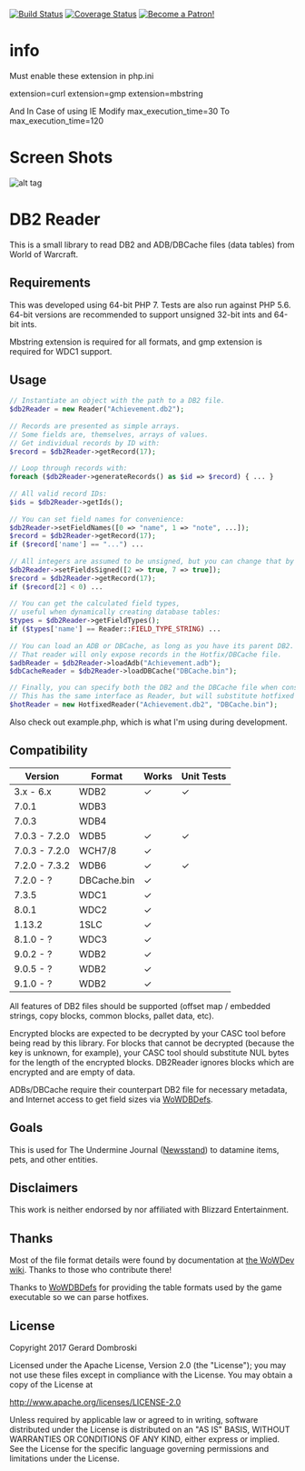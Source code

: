 [![Build Status](https://travis-ci.org/erorus/db2.svg?branch=master)](https://travis-ci.org/erorus/db2) [![Coverage Status](https://coveralls.io/repos/github/erorus/db2/badge.svg?branch=master)](https://coveralls.io/github/erorus/db2?branch=master) [![Become a Patron!](https://everynothing.net/patronButton.png)](https://www.patreon.com/bePatron?u=4445407)

# info
Must enable these extension in php.ini

extension=curl
extension=gmp
extension=mbstring

And
In Case of using IE Modify max_execution_time=30
To
max_execution_time=120

# Screen Shots

![alt tag](https://i.imgur.com/P8Ujzdr.png "WDB2")

# DB2 Reader

This is a small library to read DB2 and ADB/DBCache files (data tables) from World of Warcraft.

## Requirements

This was developed using 64-bit PHP 7. Tests are also run against PHP 5.6. 64-bit versions are recommended to support unsigned 32-bit ints and 64-bit ints.

Mbstring extension is required for all formats, and gmp extension is required for WDC1 support.

## Usage

```php
// Instantiate an object with the path to a DB2 file.
$db2Reader = new Reader("Achievement.db2"); 
 
// Records are presented as simple arrays.
// Some fields are, themselves, arrays of values.
// Get individual records by ID with:
$record = $db2Reader->getRecord(17);
 
// Loop through records with:
foreach ($db2Reader->generateRecords() as $id => $record) { ... }
 
// All valid record IDs:
$ids = $db2Reader->getIds();
 
// You can set field names for convenience:
$db2Reader->setFieldNames([0 => "name", 1 => "note", ...]);
$record = $db2Reader->getRecord(17);
if ($record['name'] == "...") ...
 
// All integers are assumed to be unsigned, but you can change that by field:
$db2Reader->setFieldsSigned([2 => true, 7 => true]);
$record = $db2Reader->getRecord(17);
if ($record[2] < 0) ...
 
// You can get the calculated field types, 
// useful when dynamically creating database tables:
$types = $db2Reader->getFieldTypes();
if ($types['name'] == Reader::FIELD_TYPE_STRING) ...
 
// You can load an ADB or DBCache, as long as you have its parent DB2.
// That reader will only expose records in the Hotfix/DBCache file.
$adbReader = $db2Reader->loadAdb("Achievement.adb");
$dbCacheReader = $db2Reader->loadDBCache("DBCache.bin");

// Finally, you can specify both the DB2 and the DBCache file when constructing a HotfixedReader.
// This has the same interface as Reader, but will substitute hotfixed records when available.
$hotReader = new HotfixedReader("Achievement.db2", "DBCache.bin");
```

Also check out example.php, which is what I'm using during development.

## Compatibility

| Version | Format | Works | Unit Tests |
|---------|--------|-------|-------|
| 3.x - 6.x | WDB2 | ✓ | ✓ |
| 7.0.1 | WDB3 |  |  |
| 7.0.3 | WDB4 |  |  |
| 7.0.3 - 7.2.0 | WDB5 | ✓ | ✓ |
| 7.0.3 - 7.2.0 | WCH7/8 | ✓ |  |
| 7.2.0 - 7.3.2 | WDB6 | ✓ | ✓ |
| 7.2.0 - ? | DBCache.bin | ✓ |  |
| 7.3.5 | WDC1 | ✓ |  |
| 8.0.1 | WDC2 | ✓ |  |
| 1.13.2 | 1SLC | ✓ |  |
| 8.1.0 - ? | WDC3 | ✓ |  |
| 9.0.2 - ? | WDB2 | ✓ |  |
| 9.0.5 - ? | WDB2 | ✓ |  |
| 9.1.0 - ? | WDB2 | ✓ |  |

All features of DB2 files should be supported (offset map / embedded strings, copy blocks, common blocks, pallet data, etc).

Encrypted blocks are expected to be decrypted by your CASC tool before being read by this library. For blocks that cannot be decrypted (because the key is unknown, for example), your CASC tool should substitute NUL bytes for the length of the encrypted blocks. DB2Reader ignores blocks which are encrypted and are empty of data. 

ADBs/DBCache require their counterpart DB2 file for necessary metadata, and Internet access to get field sizes via [WoWDBDefs](https://github.com/wowdev/WoWDBDefs).

## Goals

This is used for The Undermine Journal ([Newsstand](https://github.com/erorus/newsstand/)) to datamine items, pets, and other entities.

## Disclaimers

This work is neither endorsed by nor affiliated with Blizzard Entertainment.

## Thanks

Most of the file format details were found by documentation at [the WoWDev wiki](https://wowdev.wiki/DB2). Thanks to those who contribute there!

Thanks to [WoWDBDefs](https://github.com/wowdev/WoWDBDefs) for providing the table formats used by the game executable so we can parse hotfixes.

## License

Copyright 2017 Gerard Dombroski

Licensed under the Apache License, Version 2.0 (the "License");
you may not use these files except in compliance with the License.
You may obtain a copy of the License at

  http://www.apache.org/licenses/LICENSE-2.0

Unless required by applicable law or agreed to in writing, software
distributed under the License is distributed on an "AS IS" BASIS,
WITHOUT WARRANTIES OR CONDITIONS OF ANY KIND, either express or implied.
See the License for the specific language governing permissions and
limitations under the License.
